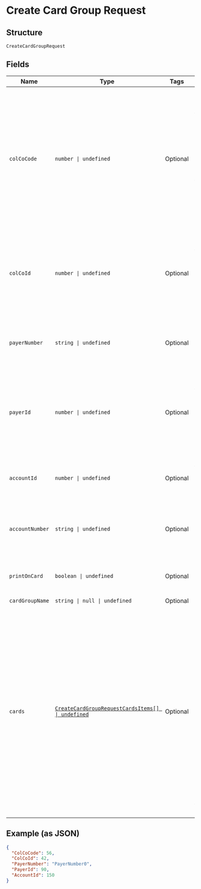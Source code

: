 
# Create Card Group Request

## Structure

`CreateCardGroupRequest`

## Fields

| Name | Type | Tags | Description |
|  --- | --- | --- | --- |
| `colCoCode` | `number \| undefined` | Optional | Collecting Company Code (Shell Code) of the selected payer.<br>Mandatory for serviced OUs such as Romania, Latvia, Lithuania, Estonia, Ukraine etc. It is optional for other countries if ColCoID is provided.<br>Example:<br>86-Philippines<br>5-UK |
| `colCoId` | `number \| undefined` | Optional | Collecting Company Id  of the selected payer.<br>Optional if ColCoCode is passed else Mandatory.<br>Example:<br>1-Philippines<br>5-UK |
| `payerNumber` | `string \| undefined` | Optional | Payer Number of the selected payer.<br>Optional if PayerId is passed else Mandatory |
| `payerId` | `number \| undefined` | Optional | Payer Id (i.e., Customer Id of the Payment Customer in H3 Cards Platform) of the selected payer.<br>Optional if PayerNumber is passed else Mandatory |
| `accountId` | `number \| undefined` | Optional | Account ID of the customer.<br>Optional if AccountNumber is passed else Mandatory. |
| `accountNumber` | `string \| undefined` | Optional | Account Number of the customer.<br>Optional if AccountId is passed else Mandatory. |
| `printOnCard` | `boolean \| undefined` | Optional | Whether card group name to be embossed on the cards or not. |
| `cardGroupName` | `string \| null \| undefined` | Optional | - |
| `cards` | [`CreateCardGroupRequestCardsItems[] \| undefined`](../../doc/models/create-card-group-request-cards-items.md) | Optional | List of cards to be moved to the new card group. This list is optional – no card will be moved to the new card group when the list is empty.<br>The fields of Card entity are described in the below rows.<br>The maximum number of cards allowed to be moved in a request is 500 (configurable). The whole request including the card group creation will be rejected when the limit is exceeded. |

## Example (as JSON)

```json
{
  "ColCoCode": 56,
  "ColCoId": 42,
  "PayerNumber": "PayerNumber0",
  "PayerId": 90,
  "AccountId": 150
}
```

